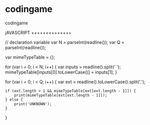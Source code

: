 # codingame
codingame


jAVASCRIPT
++++++++++++++

// declaration variable
var N = parseInt(readline());
var Q = parseInt(readline());

var mimeTypeTable = {};

for (var i = 0; i < N; i++) {
	var inputs = readline().split(' ');
	mimeTypeTable[inputs[0].toLowerCase()] = inputs[1];
}

for (var i = 0; i < Q; i++) {
	var ext = readline().toLowerCase().split('.');
	
	if (ext.length > 1 && mimeTypeTable[ext[ext.length - 1]]) {
		print(mimeTypeTable[ext[ext.length - 1]]);
	} else {
		print('UNKNOWN');
	}
}
